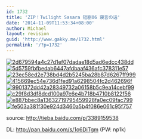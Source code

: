 ```yaml
---
id: 1732
title: 'ZIP！Twilight Sasara 短剧06 寝言の话'
date: '2014-11-09T11:53:34+08:00'
author: Michael
layout: revision
guid: 'http://www.gakky.me/1732.html'
permalink: '/?p=1732'
---
```


[![2d679594a4c27d1ef07dadae18d5ad6edcc438dd](http://www.yui-aragaki.org/wp-content/uploads/2014/11/2d679594a4c27d1ef07dadae18d5ad6edcc438dd.jpg)](http://www.yui-aragaki.org/wp-content/uploads/2014/11/2d679594a4c27d1ef07dadae18d5ad6edcc438dd.jpg) [![5d5759fbfbedab6447afdbaaf436afc378311e57](http://www.yui-aragaki.org/wp-content/uploads/2014/11/5d5759fbfbedab6447afdbaaf436afc378311e57.jpg)](http://www.yui-aragaki.org/wp-content/uploads/2014/11/5d5759fbfbedab6447afdbaaf436afc378311e57.jpg) [![23ec58ed2e738bd4d2b5245ba28b87d6267ff999](http://www.yui-aragaki.org/wp-content/uploads/2014/11/23ec58ed2e738bd4d2b5245ba28b87d6267ff999.jpg)](http://www.yui-aragaki.org/wp-content/uploads/2014/11/23ec58ed2e738bd4d2b5245ba28b87d6267ff999.jpg) [![415669ec54e736d1fed91a6298504fc2d462696f](http://www.yui-aragaki.org/wp-content/uploads/2014/11/415669ec54e736d1fed91a6298504fc2d462696f.jpg)](http://www.yui-aragaki.org/wp-content/uploads/2014/11/415669ec54e736d1fed91a6298504fc2d462696f.jpg) [![9901372dd42a28349732a06158b5c9ea14cebf99](http://www.yui-aragaki.org/wp-content/uploads/2014/11/9901372dd42a28349732a06158b5c9ea14cebf99.jpg)](http://www.yui-aragaki.org/wp-content/uploads/2014/11/9901372dd42a28349732a06158b5c9ea14cebf99.jpg) [![c29f8d3df8dcd100a97e6e4b718b4710b8122f56](http://www.yui-aragaki.org/wp-content/uploads/2014/11/c29f8d3df8dcd100a97e6e4b718b4710b8122f56.jpg)](http://www.yui-aragaki.org/wp-content/uploads/2014/11/c29f8d3df8dcd100a97e6e4b718b4710b8122f56.jpg) [![e887bbec8a13632719795459928fa0ec09fac799](http://www.yui-aragaki.org/wp-content/uploads/2014/11/e887bbec8a13632719795459928fa0ec09fac799.jpg)](http://www.yui-aragaki.org/wp-content/uploads/2014/11/e887bbec8a13632719795459928fa0ec09fac799.jpg) [![fe503a381f30e924d3460a5b4f086e061c95f757](http://www.yui-aragaki.org/wp-content/uploads/2014/11/fe503a381f30e924d3460a5b4f086e061c95f757.jpg)](http://www.yui-aragaki.org/wp-content/uploads/2014/11/fe503a381f30e924d3460a5b4f086e061c95f757.jpg)

source: <http://tieba.baidu.com/p/3389159538>

DL: <http://pan.baidu.com/s/1o6DiTgm> (PW: np1k)